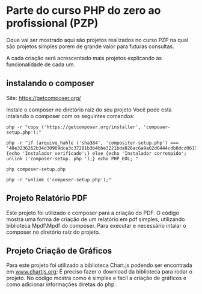 # Parte do curso PHP do zero ao profissional (PZP)

Oque vai ser mostrado aqui são projetos realizados no curso PZP
na qual são projetos simples porem de grande valor para futuras consultas.

A cada criação será acrescentado mais projetos explicando as funcionalidade de cada um.      

## instalando o composer

Site: https://getcomposer.org/

Instale o composer no diretório raiz do seu projeto
Você pode esta intalando o composer com os seguintes comandos:

```
php -r "copy ('https://getcomposer.org/installer', 'composer-setup.php');"
```
```
php -r "if (arquivo_hahle ('sha384', 'compositer-setup.php') === '48e3236262b34d30969dca3c37281b3b4bbe3221bda826ac6a9a62d6444cdb0dcd0615698a5cbe587c3f0fe57a54d8f5') {echo 'Instalador verificado';} else {echo 'Instalador corrompido'; unlink ('composer-setup. php ');} echo PHP_EOL; "
```
```
php composer-setup.php
```
```
php -r "unlink ('composer-setup.php');"
```

## Projeto Relatório PDF

Este projeto foi utilizado o composer para a criação do PDF.
O código mostra uma forma de criação de um relatório em pdf simples, utilizando biblioteca Mpdf\Mpdf do composer. Para executar e necessário intalar o composer no diretório raiz do projeto.


## Projeto Criação de Gráficos

Para este projeto foi utilizado a biblioteca Chart.js podendo ser encontrada em www.chartjs.org;
É preciso fazer o download da biblioteca para rodar o projeto.
No código mostra como é simples e facíl a criação de gráficos e como adicionar informações diretas do php.